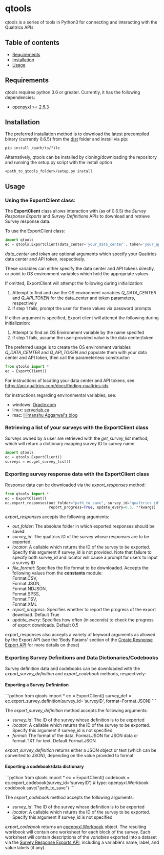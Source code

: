 <h1>qtools</h1>

<p>qtools is a series of tools in Python3 for connecting and interacting with the Qualtrics APIs</p>

<h2>Table of contents</h2>
<ul>
    <li><a href="#requirements">Requirements</a></li>
    <li><a href="#installation">Installation</a></li>
    <li><a href="#usage">Usage</a></li>
</ul>

<a id="requirements"><h2>Requirements</h2></a>
<p>qtools requires python 3.6 or greater. Currently, it has the following dependencies:</p>
<ul>
<li><a href="https://openpyxl.readthedocs.io/en/stable/">openpyxl >= 2.6.3</a></li>
</ul>


<a id="installation"><h2>Installation</h2></a>
<p>The preferred installation method is to download the latest precompiled binary (currently 0.6.5) from the 
<a href="https://github.com/JayWaWa/qtools/tree/master/dist">dist</a> folder and install via pip:</p>
<p><code>pip install /path/to/file</code></p>
<p>Alternatively, qtools can be installed by cloning/downloading the repository and running the setup.py script with the install option</p>
<code>&lt;path_to_qtools_folder&gt;/setup.py install</code>

<a id="usage"><h2>Usage</h2></a>
<h3>Using the ExportClient class:</h3>
<p>The <b>ExportClient</b> class allows interaction with (as of 0.6.5) the <i>Survey Response Exports</i> and <i>Survey Definitions</i> APIs 
to download and retrieve Survey response data. </p>
<p>To use the ExportClient class:</p>

```python
import qtools
ec = qtools.ExportClient(data_center='your_data_center', token='your_api_token')
```
<p><i>data_center</i> and <i>token</i> are optional arguments which specify your Qualtrics data center and API token, respectively.</p>
<p>These variables can either specify the data center and API tokens directly, or point to OS environment variables which hold the appropriate values</p>
<p>If omitted, ExportClient will attempt the following during initialization:</p>
<ol>
    <li>Attempt to find and use the OS environment variables <i>Q_DATA_CENTER</i> and <i>Q_API_TOKEN</i> 
    for the data_center and token parameters, respectively</li>
    <li>if step 1 fails, prompt the user for these values via password prompts</li>
</ol>

<p>If either argument is specified, Export client will attempt the following during initialization:</p>
<ol>
    <li>Attempt to find an OS Environment variable by the name specifed</li>
    <li>if step 1 fails, assume the user-provided value is the data center/token</li>
</ol>
<p>The preferred usage is to create the OS environment variables <i>Q_DATA_CENTER</i> and
<i>Q_API_TOKEN</i> and populate them with your data center and API token, 
then call the parameterless constructor:</p>

```python
from qtools import *
ec = ExportClient()
```

<p>For instructions of locating your data center and API tokens, see <a href="https://api.qualtrics.com/docs/finding-qualtrics-ids">https://api.qualtrics.com/docs/finding-qualtrics-ids</a></p>
<p>for instructions regarding environmental variables, see:</p>
<ul>
    <li>windows: <a href="https://docs.oracle.com/en/database/oracle/r-enterprise/1.5.1/oread/creating-and-modifying-environment-variables-on-windows.html">Oracle.com</a></li>
    <li>linux: <a href="https://www.serverlab.ca/tutorials/linux/administration-linux/how-to-set-environment-variables-in-linux/">serverlab.ca</a></li>
    <li>mac: <a href="https://medium.com/@himanshuagarwal1395/setting-up-environment-variables-in-macos-sierra-f5978369b255">Himanshu Aggarwal's blog</a></li>
</ul>


<h3>Retrieving a list of your surveys with the ExportClient class</h3>
<p>Surveys owned by a user are retrieved with the <i>get_survey_list</i> method, 
which will return a dictionary mapping survey ID to survey name</p>

```python
import qtools
ec = qtools.ExportClient()
surveys = ec.get_survey_list()
```

<h3>Exporting survey response data with the ExportClient class</h3>
<p>Response data can be downloaded via the <i>export_responses</i> method:</p>

```python
from qtools import *
ec = ExportClient()
ec.export_responses(out_folder="path_to_save", survey_id="qualtrics_id", file_format=Format.SPSS, 
                    report_progress=True, update_every=0.5, **kwargs)
```

<p><i>export_responses</i> accepts the following arguments:</p>
<ul>
    <li><i>out_folder</i>: The absolute folder in which exported responses should be saved</li>
    <li><i>survey_id</i>: The qualtrics ID of the survey whose responses are to be exported.</li>
    <li><i>locator</i>: A callable which returns the ID of the survey to be exported. Specify this argument if survey_id is not provided.
    Note that failure to specify both survey_id and locator will cause a prompt for users to input a survey ID</li>
    <li><i>file_format</i>: Specifies the file format to be downloaded. Accepts the following values from the <b>constants</b> module:<br>
    Format.CSV,<br>
    Format.JSON,<br>
    Format.NDJSON,<br>
    Format.SPSS,<br>
    Format.TSV,<br>
    Format.XML<br></li>
    <li><i>report_progress</i>: Specifies whether to report the progress of the export download. Default True</li>
    <li><i>update_every</i>: Specifies how often (in seconds) to check the progress of export downloads. Default 0.5</li>
</ul>

<p>export_responses also accepts a variety of keyword arguments as allowed by the Export API 
(see  the 'Body Params' section of the 
<a href="https://api.qualtrics.com/reference#create-response-export-new">Create Response Export API</a> 
for more details on these)</p>

<h3>Exporting Survey Definitions and Data Dictionaries/Codebooks</h3>
<p>Survey definition data and codebooks can be downloaded with the  <i>export_survey_definition</i> and <i>export_codebook</i> methods, respectively:</p>

<h4>Exporting a Survey Definintion</h4>
```python
from qtools import *
ec = ExportClient()
survey_def = ec.export_survey_definition(survey_id='surveyID', format=Format.JSON)
```

<p>The <i>export_survey_definition</i> method accepts the following arguments:</p>
<ul>
    <li><i>survey_id</i>: The ID of the survey whose definition is to be exported</li>
    <li><i>locator</i>: A callable which returns the ID of the survey to be exported. Specify this argument if survey_id is not specified</li>
    <li><i>format</i>: The format of the data. Format.JSON for JSON data or format.TXT for text. Default Format.JSON</li>
</ul>
<p><i>export_survey_definition</i> returns either a JSON object or text (which can be converted to JSON), depending on the value provided to format</p>

<h4>Exporting a codebook/data dictionary</h4>
```python
from qtools import *
ec = ExportClient()
codebook = ec.export_codebook(survey_id='surveyID')  # type: openpyxl.Workbook
codebook.save("path_to_save")
```

<p>The <i>export_codebook</i> method accepts the following arguments:</p>
<ul>
    <li><i>survey_id</i>: The ID of the survey whose definition is to be exported</li>
    <li><i>locator</i>: A callable which returns the ID of the survey to be exported. Specify this argument if survey_id is not specified</li>
</ul>
<p><i>export_codebook</i> returns an <a href="https://openpyxl.readthedocs.io/en/stable/api/openpyxl.workbook.workbook.html">openpyxl.Workbook</a> object.
The resulting workbook will contain one worksheet for each block of the survey. 
Each worksheet will contain descriptions of the <i>variables</i> exported into a dataset via the <a href="https://api.qualtrics.com/reference#create-response-export-new">Survey Response Exports API</a>,
 including a variable's name, label, and value labels (if any).</p>
